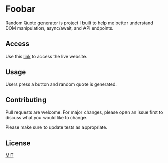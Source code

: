 # Foobar

Random Quote generator is project I built to help me better understand DOM manipulation, async/await, and API endpoints. 

## Access

Use this [link](https://mingos1.github.io/Random-Quote-Gen/) to access the live website.

## Usage

Users press a button and random quote is generated.

## Contributing
Pull requests are welcome. For major changes, please open an issue first to discuss what you would like to change.

Please make sure to update tests as appropriate.

## License
[MIT](https://choosealicense.com/licenses/mit/)